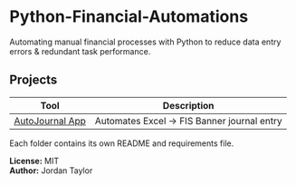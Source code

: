 # Python-Financial-Automations
Automating manual financial processes with Python to reduce data entry errors &amp; redundant task performance.

## Projects
| Tool | Description |
|------|--------------|
| [AutoJournal App](Python-Financial-Automations/AutoJournal_app/README.md) | Automates Excel → FIS Banner journal entry |

Each folder contains its own README and requirements file.

**License:** MIT  
**Author:** Jordan Taylor

